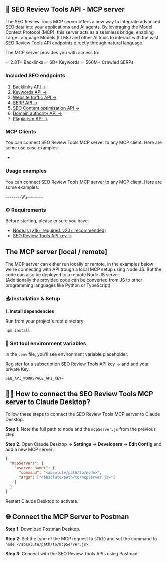

## 🚦 SEO Review Tools API - MCP server 

The SEO Review Tools MCP server offers a new way to integrate advanced SEO data into your applications and AI agents. By leveraging the Model Context Protocol (MCP), this server acts as a seamless bridge, enabling Large Language Models (LLMs) and other AI tools to interact with the vast SEO Review Tools API endpoints directly through natural language. 

The MCP server provides you with access to:  

  ✅ 2.8T+ Backlinks
  ✅️ 6B+ Keywords
  ✅️ 560M+ Crawled SERPs  

### Included SEO endpoints 
1. [Backlinks API → ](https://www.seoreviewtools.com/backlink-api/)
2. [Keywords API → ](https://www.seoreviewtools.com/keyword-api/)
3. [Website traffic API → ](https://www.seoreviewtools.com/website-traffic-api/)
4. [SERP API → ](https://www.seoreviewtools.com/rank-tracker-api/)
5. [SEO Content optimization API  → ](https://www.seoreviewtools.com/seo-content-analysis-api/)
6. [Domain authority API  → ](https://www.seoreviewtools.com/authority-score-api/)
7. [Plagiarism API → ](https://www.seoreviewtools.com/duplicate-content-api/)

### MCP Clients 

You can connect SEO Review Tools MCP server to any MCP client. 
Here are some use case examples:  

 * 


### Usage examples 

You can connect SEO Review Tools MCP server to any MCP client. 
Here are some examples:  

--------\\\\\\\\\--------

### ⚙️ Requirements  

Before starting, please ensure you have:

- [Node.js (v18+ required, v20+ recommended)](https://nodejs.org/)
- [SEO Review Tools API key → ](https://www.seoreviewtools.com/api-pricing/) 

## The MCP server [local / remote]

The MCP server can either run locally or remote, in the examples below we're connecting with API trough a local MCP setup using Node JS. But the code can also be deployed to a remote Node JS server.   
(Additionally the provided code can be converted from JS to other programming languages like Python or TypeScript)    

### 📥 Installation & Setup

**1. Install dependencies**

Run from your project's root directory:

```sh
npm install
```

### 🔐 Set tool environment variables

In the `.env` file, you'll see environment variable placeholder.

Register for a subscription [SEO Review Tools API key → ](https://www.seoreviewtools.com/api-pricing/) and add your private Key.  

```
SEO_API_WORKSPACE_API_KEY=

``` 

## 👩‍💻 How to connect the SEO Review Tools MCP server to Claude Desktop? 

Follow these steps to connect the SEO Review Tools MCP server to Claude Desktop.

**Step 1**: Note the full path to node and the `mcpServer.js` from the previous step.

**Step 2**. Open Claude Desktop → **Settings** → **Developers** → **Edit Config** and add a new MCP server:

```json
{
  "mcpServers": {
    "<server_name>": {
      "command": "<absolute/path/to/node>",
      "args": ["<absolute/path/to/mcpServer.js>"]
    }
  }
}
```

Restart Claude Desktop to activate. 


## 🌐 Connect the MCP Server to Postman



**Step 1**: Download Postman Desktop.

**Step 2**: Set the type of the MCP request to `STDIO` and set the command to `node </absolute/path/to/mcpServer.js>`.

**Step 3**: Connect with the SEO Review Tools APIs using Postman. 
